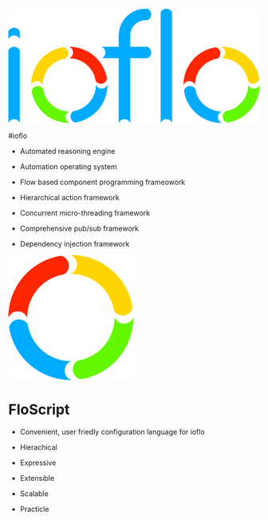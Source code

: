 
![Logo](docs/images/ioflo_logo.png?raw=true)

#ioflo

* Automated reasoning engine

* Automation operating system

* Flow based component programming frameowork

* Hierarchical action framework

* Concurrent micro-threading framework

* Comprehensive pub/sub framework

* Dependency injection framework


![Logo](docs/images/ioflo_o.png?raw=true)

# FloScript

* Convenient, user friedly configuration language for ioflo

* Hierachical

* Expressive

* Extensible

* Scalable

* Practicle




